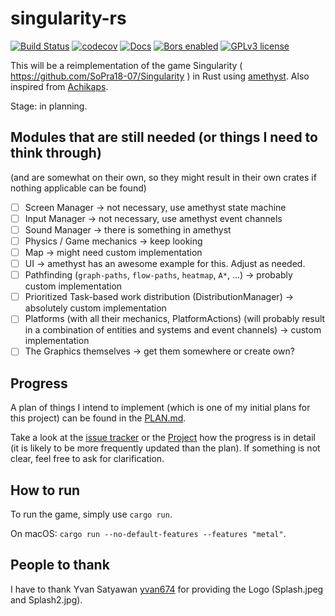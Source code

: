 # singularity-rs
[![Build Status](https://travis-ci.com/singularity-rs/singularity-rs.svg?branch=master)](https://travis-ci.com/singularity-rs/singularity-rs)
[![codecov](https://codecov.io/gh/singularity-rs/singularity-rs/branch/master/graph/badge.svg)](https://codecov.io/gh/singularity-rs/singularity-rs)
[![Docs](https://img.shields.io/badge/docs-here-brightgreen)](https://singularity-rs.github.io/singularity-rs/)
[![Bors enabled](https://bors.tech/images/badge_small.svg)](https://app.bors.tech/repositories/20537)
[![GPLv3 license](https://img.shields.io/badge/License-GPLv3-blue.svg)](http://perso.crans.org/besson/LICENSE.html)
<!-- [![GitHub tag](https://img.shields.io/github/v/tag/singularity-rs/singularity-rs.svg)](https://github.com/singularity-rs/singularity-rs/tags/) -->

This will be a reimplementation of the game Singularity ( https://github.com/SoPra18-07/Singularity ) in Rust using [amethyst](https://amethyst.rs/). Also inspired from [Achikaps](https://play.google.com/store/apps/details?id=yio.tro.achikaps).

Stage: in planning.


## Modules that are still needed (or things I need to think through)
(and are somewhat on their own, so they might result in their own crates if nothing applicable can be found)

<!-- - [ ] Units/Sprites (including health-system, spawn till death) -->
- [ ] Screen Manager -> not necessary, use amethyst state machine
- [ ] Input Manager -> not necessary, use amethyst event channels
- [ ] Sound Manager -> there is something in amethyst
- [ ] Physics / Game mechanics -> keep looking
- [ ] Map -> might need custom implementation
- [ ] UI -> amethyst has an awesome example for this. Adjust as needed.
- [ ] Pathfinding (`graph-paths`, `flow-paths`, `heatmap`, `A*`, ...) -> probably custom implementation
- [ ] Prioritized Task-based work distribution (DistributionManager) -> absolutely custom implementation
- [ ] Platforms (with all their mechanics, PlatformActions) (will probably result in a combination of entities and systems and event channels) -> custom implementation
- [ ] The Graphics themselves -> get them somewhere or create own?
<!-- - [ ] Seperate Utils (?) -->



## Progress

A plan of things I intend to implement (which is one of my initial plans for this project) can be found in the [PLAN.md](https://github.com/singularity-rs/singularity-rs/blob/master/PLAN.md).

Take a look at the [issue tracker](https://github.com/singularity-rs/singularity-rs/issues) or the [Project](https://github.com/singularity-rs/singularity-rs/projects/1?fullscreen=true) how the progress is in detail (it is likely to be more frequently updated than the plan). If something is not clear, feel free to ask for clarification.



## How to run

To run the game, simply use `cargo run`.


On macOS: `cargo run --no-default-features --features "metal"`.


## People to thank

I have to thank Yvan Satyawan [yvan674](https://github.com/yvan674) for providing the Logo (Splash.jpeg and Splash2.jpg).


